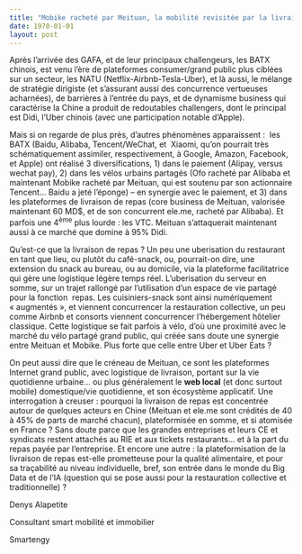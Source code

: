 ```yaml
---
title: "Mobike racheté par Meituan, la mobilité revisitée par la livraison de repas… et le pourquoi des vélos orange et jaunes dans Paris"
date: 1970-01-01
layout: post
---
```


Après l’arrivée des GAFA, et de leur principaux challengeurs, les BATX chinois, est venu l’ère de plateformes consumer/grand public plus ciblées sur un secteur, les NATU (Netflix-Airbnb-Tesla-Uber), et là aussi, le mélange de stratégie dirigiste (et s’assurant aussi des concurrence vertueuses acharnées), de barrières à l’entrée du pays, et de dynamisme business qui caractérise la Chine a produit de redoutables challengers, dont le principal est Didi, l’Uber chinois (avec une participation notable d’Apple).

Mais si on regarde de plus près, d’autres phénomènes apparaissent :  les BATX (Baidu, Alibaba, Tencent/WeChat, et  Xiaomi, qu’on pourrait très schématiquement assimiler, respectivement, à Google, Amazon, Facebook, et Apple) ont réalisé 3 diversifications, 1) dans le paiement (Alipay, versus wechat pay), 2) dans les vélos urbains partagés (Ofo racheté par Alibaba et maintenant Mobike racheté par Meituan, qui est soutenu par son actionnaire Tencent… Baidu a jeté l’éponge) – en synergie avec le paiement, et 3) dans les plateformes de livraison de repas (core business de Meituan, valorisée maintenant 60 MD$, et de son concurrent ele.me, racheté par Alibaba). Et parfois une 4<sup>ème</sup> plus lourde : les VTC. Meituan s’attaquerait maintenant aussi à ce marché que domine à 95% Didi.

Qu’est-ce que la livraison de repas ? Un peu une uberisation du restaurant en tant que lieu, ou plutôt du café-snack, ou, pourrait-on dire, une extension du snack au bureau, ou au domicile, via la plateforme facilitatrice qui gère une logistique légère temps réel. L’uberisation du serveur en somme, sur un trajet rallongé par l’utilisation d’un espace de vie partagé pour la fonction  repas. Les cuisiniers-snack sont ainsi numériquement « augmentés », et viennent concurrencer la restauration collective, un peu comme Airbnb et consorts viennent concurrencer l’hébergement hôtelier classique. Cette logistique se fait parfois à vélo, d’où une proximité avec le marché du vélo partagé grand public, qui créée sans doute une synergie entre Meituan et Mobike. Plus forte que celle entre Uber et Uber Eats ?

On peut aussi dire que le créneau de Meituan, ce sont les plateformes Internet grand public, avec logistique de livraison, portant sur la vie quotidienne urbaine… ou plus généralement le <strong>web local</strong> (et donc surtout mobile) domestique/vie quotidienne, et son écosystème applicatif. Une interrogation à creuser : pourquoi la livraison de repas est concentrée autour de quelques acteurs en Chine (Meituan et ele.me sont crédités de 40 à 45% de parts de marché chacun), plateformisée en somme, et si atomisée en France ? Sans doute parce que les grandes entreprises et leurs CE et syndicats restent attachés au RIE et aux tickets restaurants… et à la part du repas payée par l’entreprise. Et encore une autre : la plateformisation de la livraison de repas est-elle prometteuse pour la qualité alimentaire, et pour sa traçabilité au niveau individuelle, bref, son entrée dans le monde du Big Data et de l’IA (question qui se pose aussi pour la restauration collective et traditionnelle) ?

Denys Alapetite

Consultant smart mobilité et immobilier

Smartengy